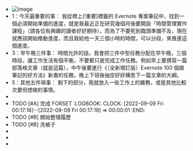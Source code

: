 - ![image](https://bnextmedia.s3.hicloud.net.tw/image/album/2021-07/img-1626762271-13526@900.jpg)
- 1：今天最重要的事：
  我從標上[!重要]標籤的 Evernote 專案筆記中，找到一個必須開始準備的進度，就是我最近正在研究幾個月後要開設「時間管理實作課程」（請各位有興趣的讀者好好期待），而為了不要死到臨頭準備不及，現在就應該開始推動進度，而且我給他一天三個小時的時間，可以分段，來推進這個進度。
- 3：早午晚三件事：
  時間允許的話，我會把三件中型任務分配在早午晚，三個時段，讓工作生活有個平衡，不要都只是完成工作任務。例如早上要撰寫一篇部落格文章（就是這篇），中午後要進行《（全新增訂版）Evernote 100 個做筆記的好方法》新書的任務，晚上下班後抽空好好構思下一篇文章的大綱。
- 5：其他五件瑣事：
  剩下的部分，我就放入一些工作上的雜務，或是其他比較次要但想做的事情。
-
- TODO [#A] 完成 FORSET
  :LOGBOOK:
  CLOCK: [2022-09-09 Fri 00:17:18]--[2022-09-09 Fri 00:17:19] =>  00:00:01
  :END:
- TODO [#B] 開始整理履歷
- TODO [#B] 洗被子
-
-
-